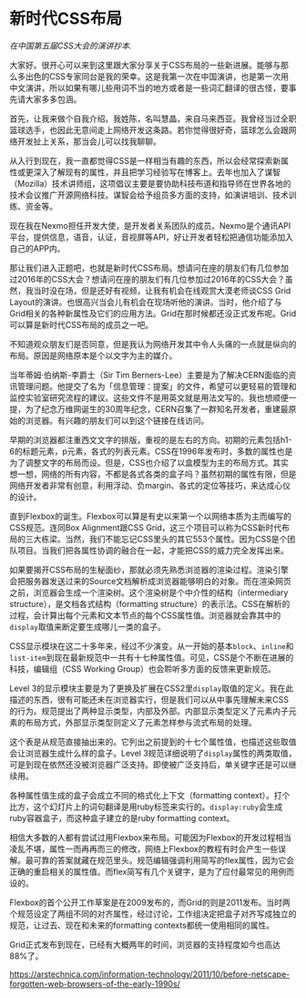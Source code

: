 # 新时代CSS布局

*在中国第五届CSS大会的演讲抄本.*

大家好。很开心可以来到这里跟大家分享关于CSS布局的一些新进展。能够与那么多出色的CSS专家同台是我的荣幸。这是我第一次在中国演讲，也是第一次用中文演讲，所以如果有哪儿些用词不当的地方或者是一些词汇翻译的很古怪，要事先请大家多多包涵。

首先，让我来做个自我介绍。我姓陈，名叫慧晶，来自马来西亚。我曾经当过全职篮球选手，也因此无意间走上网络开发这条路。若你觉得很好奇，篮球怎么会跟网络开发扯上关系，那当会儿可以找我聊聊。

从入行到现在，我一直都觉得CSS是一样相当有趣的东西，所以会经常探索新属性或更深入了解现有的属性，并且把学习经验写在博客上。去年也加入了谋智（Mozilla）技术讲师组，这项倡议主要是要协助科技布道和指导师在世界各地的技术会议推广开源网络科技。谋智会给予组员多方面的支持，如演讲培训、技术训练、资金等。

现在我在Nexmo担任开发大使，是开发者关系团队的成员。Nexmo是个通讯API平台，提供信息，语音，认证，音视屏等API，好让开发者轻松把通信功能添加入自己的APP内。

那让我们进入正题吧，也就是新时代CSS布局。想请问在座的朋友们有几位参加过2016年的CSS大会？想请问在座的朋友们有几位参加过2016年的CSS大会？虽然，我当时没在场，但是还好有视频，让我有机会在线观赏大漠老师谈CSS Grid Layout的演讲。也很高兴当会儿有机会在现场听他的演讲。当时，他介绍了与Grid相关的各种新属性及它们的应用方法。Grid在那时候都还没正式发布呢。Grid可以算是新时代CSS布局的成员之一吧。

不知道观众朋友们是否同意，但是我认为网络开发其中令人头痛的一点就是纵向的布局。原因是网络原本是个以文字为主的媒介。

当年蒂姆·伯纳斯-李爵士（Sir Tim Berners-Lee）主要是为了解决CERN面临的资讯管理问题。他提交了名为「信息管理：提案」的文件，希望可以更轻易的管理和监控实验室研究流程的建议。这些文件不是用英文就是用法文写的。我也想顺便一提，为了纪念万维网诞生的30周年纪念，CERN召集了一群知名开发者，重建最原始的浏览器。有兴趣的朋友们可以到这个链接在线访问。

早期的浏览器都注重西文文字的排版，重视的是左右的方向。初期的元素包括h1-6的标题元素，p元素，各式的列表元素。CSS在1996年发布时，多数的属性也是为了调整文字的布局而设。但是，CSS也介绍了以盒模型为主的布局方式。其实想一想，网络的所有内容，不都是各式各类的盒子吗？虽然初期的属性有限，但是网络开发者非常有创意，利用浮动、负margin、各式的定位等技巧，来达成心仪的设计。

直到Flexbox的诞生。Flexbox可以算是有史以来第一个以网络本质为主而编写的CSS规范。连同Box Alignment跟CSS Grid，这三个项目可以称为CSS新时代布局的三大栋梁。当然，我们不能忘记CSS里头的其它553个属性。因为CSS是个团队项目。当我们把各属性协调的融合在一起，才能把CSS的威力完全发挥出来。

如果要揭开CSS布局的生秘面纱，那就必须先熟悉浏览器的渲染过程。渲染引擎会把服务器发送过来的Source文档解析成浏览器能够明白的对象。而在渲染网页之前，浏览器会生成一个渲染树。这个渲染树是个中介性的结构（intermediary structure），是文档各式结构（formatting structure）的表示法。CSS在解析的过程，会计算出每个元素和文本节点的每个CSS属性值。浏览器就会靠其中的`display`取值来断定要生成哪儿一类的盒子。

CSS显示模块在这二十多年来，经过不少演变。从一开始的基本`block`、`inline`和`list-item`到现在最新规范中一共有十七种属性值。可见，CSS是个不断在进展的科技，编辑组（CSS Working Group）也会聆听多方面的反馈来更新规范。

Level 3的显示模块主要是为了更换及扩展在CSS2里`display`取值的定义。我在此描述的东西，很有可能还未在浏览器实行，但是我们可以从中事先理解未来CSS的行为。规范提出了两种显示类型，内部及外部。内部显示类型定义了元素内子元素的布局方式，外部显示类型则定义了元素怎样参与流式布局的处理。

这个表是从规范直接抽出来的。它列出之前提到的十七个属性值，也描述这些取值会让浏览器生成什么样的盒子。Level 3规范详细说明了`display`属性的两类取值，可是到现在依然还没被浏览器广泛支持。即使被广泛支持后，单关键字还是可以继续用。

各种属性值生成的盒子会成立不同的格式化上下文（formatting context）。打个比方，这个幻灯片上的词句翻译是用ruby标签来实行的。`display:ruby`会生成ruby容器盒子，而这种盒子建立的是ruby formatting context。

相信大多数的人都有尝试过用Flexbox来布局。可能因为Flexbox的开发过程相当凌乱不堪，属性一而再再而三的修改，网络上Flexbox的教程有时会产生一些误解。最可靠的答案就藏在规范里头。规范编辑强调利用简写的flex属性，因为它会正确的重启相关的属性值。而flex简写有几个关键字，是为了应付最常见的用例而设的。

Flexbox的首个公开工作草案是在2009发布的，而Grid的则是2011发布。当时两个规范设定了两组不同的对齐属性，经过讨论，工作组决定把盒子对齐写成独立的规范，让过去、现在和未来的formatting contexts都统一使用相同的属性。



Grid正式发布到现在，已经有大概两年的时间，浏览器的支持程度如今也高达88%了。

https://arstechnica.com/information-technology/2011/10/before-netscape-forgotten-web-browsers-of-the-early-1990s/